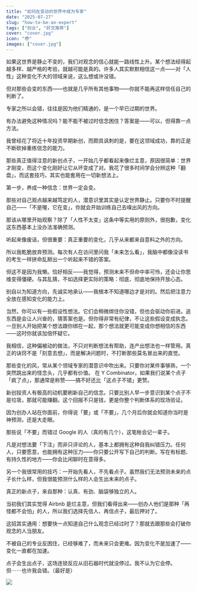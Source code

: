 ```yaml
---
title: "如何在变动的世界中成为专家"
date: "2025-07-27"
slug: "how-to-be-an-expert"
tags: ["创业", "好文推荐"]
cover: "cover.jpg"
icon: "😎"
images: ["cover.jpg"]
---
```

如果这世界是静止不变的，我们对观念的信心就能一路线性上升。某个想法经得起越多样、越严格的考验，就越可能是真的。许多人其实默默相信这一点——对「人性」这种变化不大的领域来说，这么想或许没错。



但对那些会变的东西——也就是几乎所有其他事物——你就不能再这样信任自己的判断了。



专家之所以会错，往往是因为他们精通的，是一个早已过期的世界。



有办法避免这种情况吗？能不能不被过时信念困住？答案是——可以，但得靠一点方法。



我曾经花了将近十年投资早期新创，而颇具讽刺的是，要在这领域成功，靠的正是不断砍掉重练信念的能力。



那些真正值得注意的新创点子，一开始几乎都看起来像烂主意，原因很简单：世界才刚变，而这个变化刚好让它从坏变成了对。我花了很多时间学会分辨这种「翻盘」，而这套技巧，其实也能套用在一切新想法上。



第一步，养成一种信念：世界一定会变。



那些对自己观点越来越笃定的人，潜意识里其实是认定世界静止。只要你不时提醒自己——「不是喔，它在变」，你就会开始训练自己去嗅出风的方向。



那该从哪里开始观察？除了「人性不太变」这条中等实用的原则外，很抱歉，变化这东西基本上没办法准确预测。



听起来像废话，但很重要：真正重要的变化，几乎从来都来自意料之外的方向。



所以我乾脆放弃预测。每次有人在访问里问我「未来怎么看」，我脑中都像没读书的考生一样拼命乱掰出一个听起来不错的答案。



但这不是因为我懒。恰好相反——我觉得，预测未来不但命中率可怜，还会让你思维变得僵硬。与其乱猜，不如选择更实际的策略：彻底、彻底地保持开放心态。



别自以为知道方向，先诚实地承认——我根本不知道哪边才是对的。然后把注意力全放在感知变化的能力上。



当然，你可以有一些假设性想法。它们会稍微绑住你没错，但也会驱动你前进。追东西是会让人兴奋的，猜答案也是。但你得非常有纪律，不让这些假设变成执念。
一旦别人开始把某个想法跟你绑在一起，那个想法就更可能变成你想相信的东西——这时你就该加倍怀疑它。



我相信，这种偏被动的做法，不只对判断想法有帮助，连产出想法也一样管用。真正的诀窍不是「刻意去想」，而是解决问题时，不打断那些莫名冒出来的直觉。



那些变化的风，常从某个领域专家的潜意识中吹出来。只要你对某件事够熟，一个突然跳出来的怪念头，几乎都有价值。
在 Y Combinator，如果我们说某个点子「疯了点」，那通常是称赞——搞不好还比「这点子不错」更赞。



新创投资人有极高的动机要刷新自己的信念。只要比别人早一步意识到某个点子不是垃圾，那就可能赚翻。这个回报不只是钱，更是你整个判断体系的现场验证。



因为创办人站在你面前，你得说「要」或「不要」，几个月后你就会知道你当时是神预测，还是大走眼。



那些说「不要」而错过 Google 的人（真的有几个），这笔帐会记一辈子。



凡是对想法要「下注」而非只评论的人，基本上都拥有这种自我纠错压力。任何人，只要愿意，也能拥有这种压力——你只要公开写下自己的判断。写在有标题、有持久性的地方——你会比闲聊时在意得多。



另一个我很常用的技巧：一开始先看人，不先看点子。虽然我们无法预测未来的点子长什么样，但我很能预测什么样的人会生出未来的点子。



真正的新点子，来自那种：认真、有劲、脑袋够独立的人。



当初我们其实觉得 Airbnb 是烂主意，但我们看得出来——创办人他们是那种「再怪都不会怕」的人，所以我们选择先信人、再信点子，最后押对了。



这招其实通用：想要快一点知道自己什么观念已经过时了？那就去跟那些会打破你观念的人当朋友。



不被自己的专业反困住，已经够难了，而未来只会更难。因为变化不是加速了——变化一直都在加速。



点子会生出点子，这场连锁反应从旧石器时代就没停过。我不认为它会停。
但⋯⋯也许我会错。（最好是）




![](https://prod-files-secure.s3.us-west-2.amazonaws.com/112d0858-5090-4d34-a606-b75eb8d65fd2/46476355-9cf3-4e99-9b7a-3531bc426380/1000202064.png?X-Amz-Algorithm=AWS4-HMAC-SHA256&X-Amz-Content-Sha256=UNSIGNED-PAYLOAD&X-Amz-Credential=ASIAZI2LB466SBVRYV2Q%2F20250923%2Fus-west-2%2Fs3%2Faws4_request&X-Amz-Date=20250923T071336Z&X-Amz-Expires=3600&X-Amz-Security-Token=IQoJb3JpZ2luX2VjELb%2F%2F%2F%2F%2F%2F%2F%2F%2F%2FwEaCXVzLXdlc3QtMiJIMEYCIQDLrkaLCEVnwjDN5wN2D73e7FeWmIYunIll1PPHxzmHUgIhAJe2dTfownJ6qnJujsE04vQnwuUpP1FN2uJ3U77wexOCKv8DCD8QABoMNjM3NDIzMTgzODA1IgwJGk5oqL1LChvfC5Uq3AMmm6M2VgbWGoC0MdFEU2%2FSsw5%2Bt1o3WH89avtLAM%2Bq9WOJiYd5usVHhtYh8S4BnJbxaLWqYUF4BMITdJ335K0TMwdH6dH1ej9HyqxzeCdrV0iLoUinPw1JC9sicQKxtaZlrbguTKwctt1f%2BR18kgDmcp13qZ2LWQ69M35v5oCjh9A8jDgN8y9%2FnNWeXNCJLEdxeBmPzXpfRiJH4Z80UMGv85K5G3t0S4EtcaTB%2BcSHH3R%2FJHZWS3nkW1WQN8yhM%2FNaH8S2%2BtdcoirLwz0rZHMioj3EopyCO4724K%2FdGArM68583o6WqftMCZp8UBty%2FKLTqdlOaoaIO%2FT3avvnBGq51Rdl%2B3qKkXgpEDhKAT6H94w6eJGw%2FRnLo0VpznEcgEUVgvPWoEX3brGko42XC%2FxqXgTuSObpC4JkUhMwejGAIyRBptYfOWmOIzAybBbyMAC0t5J0mVO9ZtjlYqUoz%2BKgGe3RRZG5cCX0PiW28nxEEkJjyu%2FdnTwKW1VxrUZV5rM2pfC4Ja049nesQSH7xM5LzMMNqrRQZATxFFY2uVcX1JBSe8V5zOhobM6I4vhFINmDd8TBC1DQty6lv9HWbA58Vx9n5RnHRousQVQcml2d7bIDcVqX7KSz2M163DD97MjGBjqkAetO2yHTKt2SqAQWgY8Cz81A0Wc0xhUmK4ix04SzXWOuxRVDYIYHIQPX18Kn76PmWyR68%2FDrMLOAH2MuYMsh56%2BjSx5PAc%2Brp2HGh1RW8%2BsHkCOfmnGh1xf8ob9B0hnA4lUl1UnhIXGxOt%2F30GkE3Tk3a23eEokUtQrGKkD9jnriBUApC2n2i8kRSJAJGWZXbflzRYI%2BhsWxoem91fc6wFHo%2B26j&X-Amz-Signature=0cbd2051cb12e824ea64af6c245e2ecb76ba306790563804b92f73d4f884f912&X-Amz-SignedHeaders=host&x-amz-checksum-mode=ENABLED&x-id=GetObject)

